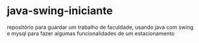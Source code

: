 # java-swing-iniciante
repositório para guardar um trabalho de faculdade, usando java com swing e mysql para fazer algumas funcionalidades de um estacionamento

